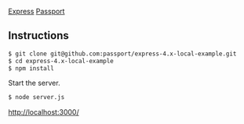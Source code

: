 [Express](http://expressjs.com/) 
[Passport](http://passportjs.org/) 

## Instructions



```bash
$ git clone git@github.com:passport/express-4.x-local-example.git
$ cd express-4.x-local-example
$ npm install
```

Start the server.

```bash
$ node server.js
```

 [http://localhost:3000/](http://127.0.0.1:3000/)
